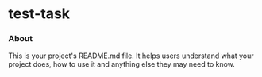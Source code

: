 test-task
=========

### About

This is your project's README.md file. It helps users understand what your
project does, how to use it and anything else they may need to know.